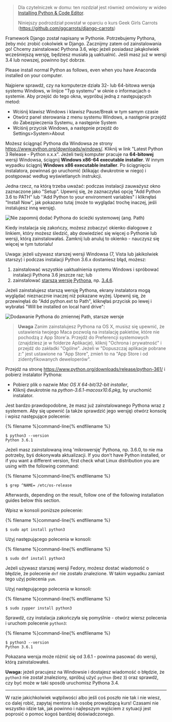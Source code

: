 > Dla czytelniczek w domu: ten rozdział jest również omówiony w wideo [Installing Python & Code Editor](https://www.youtube.com/watch?v=pVTaqzKZCdA).
> 
> Niniejszy podrozdział powstał w oparciu o kurs Geek Girls Carrots (https://github.com/ggcarrots/django-carrots)

Framework Django został napisany w Pythonie. Potrzebujemy Pythona, żeby móc zrobić cokolwiek w Django. Zacznijmy zatem od zainstalowania go! Chcemy zainstalować Pythona 3.6, więc jeżeli posiadasz jakąkolwiek wcześniejszą wersję, będziesz musiała ją uaktualnić. Jeśli masz już w wersji 3.4 lub nowszej, powinno być dobrze.

Please install normal Python as follows, even when you have Anaconda installed on your computer.

<!--sec data-title="Install Python: Windows" data-id="python_windows" data-collapse=true ces-->

Najpierw sprawdź, czy na komputerze działa 32- lub 64-bitowa wersja systemu Windows, w linijce "Typ systemu" w oknie o informacjach o systemie. Aby przejść do tego okna, wypróbuj jedną z następujących metod:

* Wciśnij klawisz Windows i klawisz Pause/Break w tym samym czasie
* Otwórz panel sterowania z menu systemu Windows, a następnie przejdź do Zabezpieczenia Systemu, a następnie System
* Wciśnij przycisk Windows, a następnie przejdź do Settings>System>About

Możesz ściągnąć Pythona dla Windowsa ze strony https://www.python.org/downloads/windows/. Kliknij w link "Latest Python 3 Release - Python x.x.x". Jeżeli twój komputer pracuje na **64-bitowej** wersji Windowsa, ściągnij **Windows x86-64 executable installer**. W innym wypadku ściągnij **Windows x86 executable installer**. Po ściągnięciu instalatora, powinnaś go uruchomić (klikając dwukrotnie w niego) i postępować według wyświetlanych instrukcji.

Jedna rzecz, na którą trzeba uważać: podczas instalacji zauważysz okno zaznaczone jako "Setup". Upewnij się, że zaznaczyłaś opcję "Add Python 3.6 to PATH" lub ''Add Python to your environment variables" i kliknęłaś "Install Now", jak pokazano tutaj (może to wyglądać trochę inaczej, jeśli instalujesz inną wersję).

![Nie zapomnij dodać Pythona do ścieżki systemowej (ang. Path)](../python_installation/images/python-installation-options.png)

Kiedy instalacja się zakończy, możesz zobaczyć okienko dialogowe z linkiem, który możesz śledzić, aby dowiedzieć się więcej o Pythonie lub wersji, którą zainstalowałaś. Zamknij lub anuluj to okienko - nauczysz się więcej w tym tutorialu!

Uwaga: jeżeli używasz starszej wersji Windowsa (7, Vista lub jakikolwiek starszy) i podczas instalacji Python 3.6.x dostaniesz błąd, możesz:

1. zainstalować wszystkie uaktualnienia systemu Windows i spróbować instalacji Pythona 3.6 jeszcze raz; lub
2. zainstalować [starszą wersję Pythona](https://www.python.org/downloads/windows/), np. [3.4.6](https://www.python.org/downloads/release/python-346/).

Jeżeli zainstalujesz starszą wersję Pythona, ekrany instalatora mogą wyglądać nieznacznie inaczej niż pokazane wyżej. Upewnij się, że przewinęłaś do "Add python.ext to Path", kliknęłaś przycisk po lewej i wybrałaś "Will be installed on local hard drive":

![Dodawanie Pythona do zmiennej Path, starsze wersje](../python_installation/images/add_python_to_windows_path.png)

<!--endsec-->

<!--sec data-title="Install Python: OS X" data-id="python_OSX"
data-collapse=true ces-->

> **Uwaga** Zanim zainstalujesz Pythona na OS X, musisz się upewnić, że ustawienia twojego Maca pozwolą na instalację pakietów, które nie pochodzą z App Store'a. Przejdź do Preferencji systemowych (znajdziesz je w folderze Aplikacje), kliknij "Ochrona i prywatność" i przejdź do zakładki "Ogólne". Jeżeli w "Dopuszczaj aplikacje pobrane z:" jest ustawione na "App Store", zmień to na "App Store i od zidentyfikowanych deweloperów".

Przejdź na stronę https://www.python.org/downloads/release/python-361/ i pobierz instalator Pythona:

* Pobierz plik o nazwie *Mac OS X 64-bit/32-bit installer*,
* Kliknij dwukrotnie na *python-3.6.1-macosx10.6.pkg*, by uruchomić instalator.

<!--endsec-->

<!--sec data-title="Install Python: Linux" data-id="python_linux"
data-collapse=true ces-->

Jest bardzo prawdopodobne, że masz już zainstalowanego Pythona wraz z systemem. Aby się upewnić (a także sprawdzić jego wersję) otwórz konsolę i wpisz następujące polecenie:

{% filename %}command-line{% endfilename %}

    $ python3 --version
    Python 3.6.1
    

Jeżeli masz zainstalowaną inną 'mikrowersję' Pythona, np. 3.6.0, to nie ma potrzeby, byś dokonywała aktualizacji. If you don't have Python installed, or if you want a different version, first check what Linux distribution you are using with the following command:

{% filename %}command-line{% endfilename %}

    $ grep ^NAME= /etc/os-release
    

Afterwards, depending on the result, follow one of the following installation guides below this section.

<!--endsec-->

<!--sec data-title="Install Python: Debian or Ubuntu" data-id="python_debian" data-collapse=true ces-->

Wpisz w konsoli poniższe polecenie:

{% filename %}command-line{% endfilename %}

    $ sudo apt install python3
    

<!--endsec-->

<!--sec data-title="Install Python: Fedora" data-id="python_fedora"
data-collapse=true ces-->

Użyj następującego polecenia w konsoli:

{% filename %}command-line{% endfilename %}

    $ sudo dnf install python3
    

Jeżeli używasz starszej wersji Fedory, możesz dostać wiadomość o błędzie, że polecenie `dnf` nie zostało znalezione. W takim wypadku zamiast tego użyj polecenia `yum`.

<!--endsec-->

<!--sec data-title="Install Python: openSUSE" data-id="python_openSUSE"
data-collapse=true ces-->

Użyj następującego polecenia w konsoli:

{% filename %}command-line{% endfilename %}

    $ sudo zypper install python3
    

<!--endsec-->

Sprawdź, czy instalacja zakończyła się pomyślnie - otwórz wiersz polecenia i uruchom polecenie `python3`:

{% filename %}command-line{% endfilename %}

    $ python3 --version
    Python 3.6.1
    

Pokazana wersja może różnić się od 3.6.1 - powinna pasować do wersji, którą zainstalowałeś.

**Uwaga:** jeżeli pracujesz na Windowsie i dostajesz wiadomość o błędzie, że `python3` nie został znaleziony, spróbuj użyć `python` (bez `3`) oraz sprawdź, czy być może w taki sposób uruchomisz Pythona 3.4.

* * *

W razie jakichkolwiek wątpliwości albo jeśli coś poszło nie tak i nie wiesz, co dalej robić, zapytaj mentora lub osobę prowadzącą kurs! Czasami nie wszystko idzie tak, jak powinno i najlepszym wyjściem z sytuacji jest poprosić o pomoc kogoś bardziej doświadczonego.